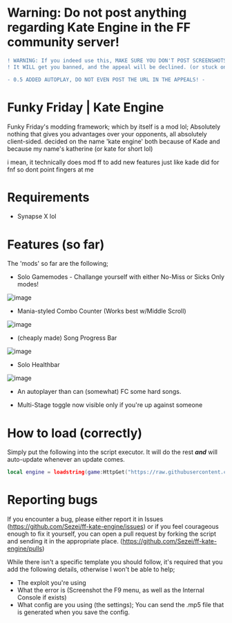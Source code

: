 # Warning: Do not post anything regarding Kate Engine in the FF community server!
```diff
! WARNING: If you indeed use this, MAKE SURE YOU DON'T POST SCREENSHOTS OF IT IN THE COMMUNITY SERVER ! 
! It WILL get you banned, and the appeal will be declined. (or stuck on pending) !

- 0.5 ADDED AUTOPLAY, DO NOT EVEN POST THE URL IN THE APPEALS! -
```

# Funky Friday | Kate Engine
Funky Friday's modding framework; which by itself is a mod lol; Absolutely nothing that gives you advantages over your opponents, all absolutely client-sided.
decided on the name 'kate engine' both because of Kade and because my name's katherine (or kate for short lol)

i mean, it technically does mod ff to add new features just like kade did for fnf so dont point fingers at me

# Requirements
- Synapse X lol

# Features (so far)
The 'mods' so far are the following;
- Solo Gamemodes - Challange yourself with either No-Miss or Sicks Only modes!

![image](https://user-images.githubusercontent.com/49373598/168472431-169c610e-dc78-4da9-8b87-2a508ac64156.png)
- Mania-styled Combo Counter (Works best w/Middle Scroll)

![image](https://user-images.githubusercontent.com/49373598/168380945-e086d9be-7d29-45dd-84f8-66db7b254d29.png)
- (cheaply made) Song Progress Bar

![image](https://user-images.githubusercontent.com/49373598/168381001-f61f281e-ca80-4aa8-9c62-0ff8b456bce8.png)
- Solo Healthbar

![image](https://user-images.githubusercontent.com/49373598/169907335-2f8e8313-231c-4419-8a52-ad20eceb9e5b.png)

- An autoplayer than can (somewhat) FC some hard songs.


- Multi-Stage toggle now visible only if you're up against someone

# How to load (correctly)
Simply put the following into the script executor. It will do the rest ***and*** will auto-update whenever an update comes.
```lua
local engine = loadstring(game:HttpGet("https://raw.githubusercontent.com/Sezei/ff-kate-engine/main/loader.lua",true))()
```

# Reporting bugs
If you encounter a bug, please either report it in Issues (https://github.com/Sezei/ff-kate-engine/issues) or if you feel courageous enough to fix it yourself, you can open a pull request by forking the script and sending it in the appropriate place. (https://github.com/Sezei/ff-kate-engine/pulls)

While there isn't a specific template you should follow, it's required that you add the following details, otherwise I won't be able to help;
- The exploit you're using
- What the error is (Screenshot the F9 menu, as well as the Internal Console if exists)
- What config are you using (the settings); You can send the .mp5 file that is generated when you save the config.
